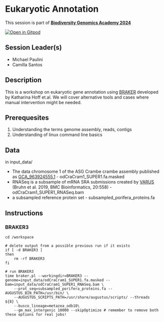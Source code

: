 # Eukaryotic Annotation

This session is part of [**Biodiversity Genomics Academy 2024**](https://thebgacademyBGA23.org/)

[![Open in Gitpod](https://gitpod.io/button/open-in-gitpod.svg)](https://gitpod.io/#https://github.com/epaule/S2G-manual-curation)

## Session Leader(s)

- Michael Paulini
- Camilla Santos

## Description

This is a workshop on eukaryotic gene annotation using [BRAKER](https://github.com/Gaius-Augustus/BRAKER) developed by Katharina Hoff et.al. We will cover alternative tools and cases where manual intervention might be needed.

## Prerequesites

1. Understanding the terms genome assembly, reads, contigs
2. Understanding of linux command line basics

## Data

in input_data/
* The data chromosome 1 of the ASG Crambe crambe assembly published as [GCA_963924555.1](https://www.ncbi.nlm.nih.gov/datasets/genome/GCA_963924555.1/) - odCraCram1_SUPER1.fa.masked
* RNASeq is a subsample of mRNA SRA submissions created by [VARUS](https://github.com/Gaius-Augustus/VARUS) (Bruhn et al. 2019, BMC Bioinformatics, 20:558) - odCraCram1_SUPER1_RNASeq.bam
* a subsampled reference protein set - subsampled_porifera_proteins.fa

## Instructions

### BRAKER3



```
cd /workspace

# delete output from a possible previous run if it exists
if [ -d BRAKER3 ]
then
    rm -rf BRAKER3
fi

# run BRAKER3
time braker.pl --workingdir=BRAKER3 --genome=input_data/odCraCram1_SUPER1.fa.masked --bam=input_data/odCraCram1_SUPER1_RNASeq.bam \
    --prot_seq=subsampled_porifera_proteins.fa --AUGUSTUS_BIN_PATH=/usr/bin/ \
    --AUGUSTUS_SCRIPTS_PATH=/usr/share/augustus/scripts/ --threads ${8} \
    --busco_lineage=metazoa_odb10\
    --gm_max_intergenic 10000 --skipOptimize # remember to remove both these options for real jobs!
```
